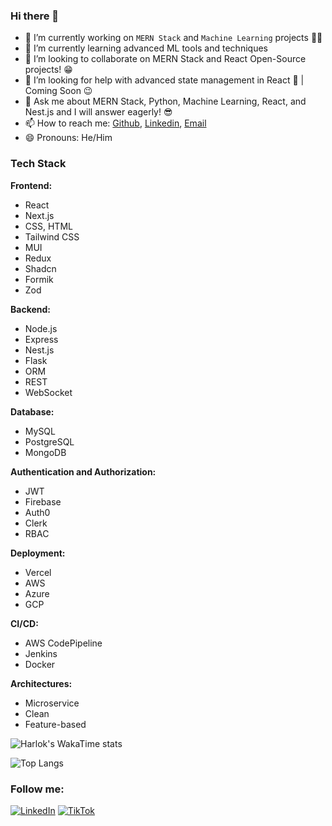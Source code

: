 ### Hi there 👋

- 🔭 I’m currently working on `MERN Stack` and `Machine Learning` projects 🚀💙
- 🌱 I’m currently learning advanced ML tools and techniques
- 👯 I’m looking to collaborate on MERN Stack and React Open-Source projects! 😁
- 🤔 I’m looking for help with advanced state management in React 🚀 | Coming Soon 😉
- 💬 Ask me about MERN Stack, Python, Machine Learning, React, and Nest.js and I will answer eagerly! 😎
- 📫 How to reach me: [Github](https://github.com/ES-3508), [Linkedin](https://www.linkedin.com/in/eranda-sanjaya-0a00981a5/), [Email](mailto:erandasanjaya@gmail.com)
- 😄 Pronouns: He/Him

### Tech Stack

**Frontend:**
- React
- Next.js
- CSS, HTML
- Tailwind CSS
- MUI
- Redux
- Shadcn
- Formik
- Zod

**Backend:**
- Node.js
- Express
- Nest.js
- Flask
- ORM
- REST
- WebSocket

**Database:**
- MySQL
- PostgreSQL
- MongoDB

**Authentication and Authorization:**
- JWT
- Firebase
- Auth0
- Clerk
- RBAC

**Deployment:**
- Vercel
- AWS
- Azure
- GCP

**CI/CD:**
- AWS CodePipeline
- Jenkins
- Docker

**Architectures:**
- Microservice
- Clean
- Feature-based

![Harlok's WakaTime stats](https://github-readme-stats.vercel.app/api/wakatime?username=es-3508&layout=compact&theme=github_dark_dimmed)

![Top Langs](https://github-readme-stats.vercel.app/api/top-langs/?username=es-3508&layout=compact&theme=github_dark_dimmed)

### Follow me:

<a href="https://www.linkedin.com/in/eranda-sanjaya-0a00981a5/" target="_blank"><img src="https://img.shields.io/badge/LinkedIn-%230077B5.svg?&style=flat-square&logo=linkedin&logoColor=white" alt="LinkedIn"></a>
<a href="https://www.tiktok.com/@es_node?_t=8o6GD998Bh2&_r=1" target="_blank"><img src="https://img.shields.io/badge/TikTok-%23000000.svg?&style=flat-square&logo=tiktok&logoColor=white" alt="TikTok"></a>
